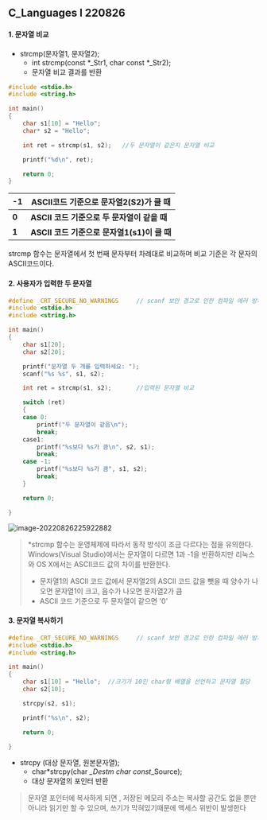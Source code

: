 ## C_Languages l 220826



#### 1. 문자열 비교

- strcmp(문자열1, 문자열2);
  - int strcmp(const *_Str1, char const *_Str2);
  - 문자열 비교 결과를 반환

```c
#include <stdio.h>
#include <string.h>

int main()
{
	char s1[10] = "Hello";
	char* s2 = "Hello";

	int ret = strcmp(s1, s2);	//두 문자열이 같은지 문자열 비교

	printf("%d\n", ret);

	return 0;
}
```

| -1    | ASCII코드 기준으로 문자열2(S2)가 클 때       |
| ----- | -------------------------------------------- |
| **0** | **ASCII 코드 기준으로 두 문자열이 같을 때**  |
| **1** | **ASCII  코드 기준으로 문자열1(s1)이 클 때** |

strcmp 함수는 문자열에서 첫 번째 문자부터 차례대로 비교하며 비교 기준은 각 문자의 ASCII코드이다.



#### 2. 사용자가 입력한 두 문자열

```c
#define _CRT_SECURE_NO_WARNINGS		// scanf 보안 경고로 인한 컴파일 에러 방지
#include <stdio.h>
#include <string.h>

int main()
{
	char s1[20];
	char s2[20];

	printf("문자열 두 개를 입력하세요: ");
	scanf("%s %s", s1, s2);

	int ret = strcmp(s1, s2);		//입력된 문자열 비교

	switch (ret)
	{
	case 0:
		printf("두 문자열이 같음\n");
		break;
	case1:
		printf("%s보다 %s가 큼\n", s2, s1);
		break;
	case -1:
		printf("%s보다 %s가 큼", s1, s2);
		break;
	}

	return 0;

}
```



![image-20220826225922882](C:\Users\User\AppData\Roaming\Typora\typora-user-images\image-20220826225922882.png)



> *strcmp 함수는 운영체제에 따라서 동작 방식이 조금 다르다는 점을 유의한다. Windows(Visual Studio)에서는 문자열이 다르면 1과 -1을 반환하지만 리눅스와 OS X에서는 ASCII코드 값의 차이를 반환한다.
>
> - 문자열1의 ASCII 코드 값에서 문자열2의 ASCII 코드 값을 뺏을 때 양수가 나오면 문자열1이 크고, 음수가 나오면 문자열2가 큼
> - ASCII 코드 기준으로 두 문자열이 같으면 '0'





#### 3. 문자열 복사하기

```c
#define _CRT_SECURE_NO_WARNINGS		// scanf 보안 경고로 인한 컴파일 에러 방지
#include <stdio.h>
#include <string.h>

int main()
{
	char s1[10] = "Hello";	//크기가 10인 char형 배열을 선언하고 문자열 할당
	char s2[10];

	strcpy(s2, s1);

	printf("%s\n", s2);

	return 0;

}
```

- strcpy (대상 문자열, 원본문자열);
  - char*strcpy(char *_Destm char const*_Source);
  - 대상 문자열의 포인터 반환

> 문자열 포인터에 복사하게 되면 , 저장된 메모리 주소는 복사할 공간도 없을 뿐만아니라 읽기만 할 수 있으며, 쓰기가 막혀있기때문에 액세스  위반이 발생한다